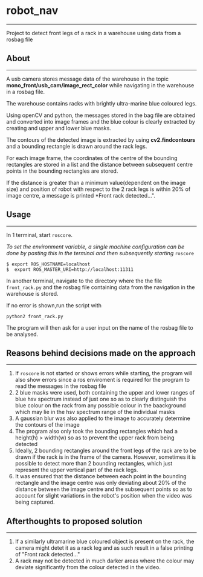 # robot_nav
---
Project to detect front legs of a rack in a warehouse using data from a rosbag file

## About
---
A usb camera stores message data of the warehouse in the topic **mono_front/usb_cam/image_rect_color** while navigating in the warehouse in a rosbag file.

The warehouse contains racks with brightly ultra-marine blue coloured legs. 

Using openCV and python, the messages stored in the bag file are obtained and converted into image frames and the blue colour is clearly extracted by creating and upper and lower blue masks. 

The contours of the detected image is extracted by using **cv2.findcontours** and a bounding rectangle is drawn around the rack legs.

For each image frame, the coordinates of the centre of the bounding rectangles are stored in a list and the distance between subsequent centre points in the bounding rectangles are stored. 

If the distance is greater than a minimum value(dependent on the image size) and position of robot with respect to the 2 rack legs is within 20% of image centre, a message is printed *Front rack detected...".

## Usage
---
In 1 terminal, start `roscore`.

*To set the environment variable, a single machine configuration can be done by pasting this in the terminal and then subsequently starting* `roscore` 
 
`$ export ROS_HOSTNAME=localhost`  
`$  export ROS_MASTER_URI=http://localhost:11311`

In another terminal, navigate to the directory where the the file `front_rack.py` and the rosbag file containing data from the navigation in the warehouse is stored.

If no error is shown,run the script with 
```
python2 front_rack.py
```
The program will then ask for a user input on the name of the rosbag file to be analysed.

## Reasons behind decisions made on the approach
---
1. If `roscore` is not started or shows errors while starting, the program will also show errors since a ros enviroment is required for the program to read the messages in the rosbag file
2. 2 blue masks were used, both containing the upper and lower ranges of blue hsv spectrum instead of just one so as to clearly distinguish the blue colour on the rack from any possible colour in the baackground which may lie in the hsv spectrum range of the individual masks
3. A gaussian blur was also applied to the image to accurately determine the contours of the image
4. The program also only took the bounding rectangles which had a height(h) > width(w) so as to prevent the upper rack from being detected
5. Ideally, 2 bounding rectangles around the front legs of the rack are to be drawn if the rack is in the frame of the camera. However, sometimes it is possible to detect more than 2 bounding rectangles, which just represent the upper vertical part of the rack legs.
6. It was ensured that the distance between each point in the bounding rectangle and the image centre was only deviating about 20% of the distance between the image centre and the subsequent points so as to account for slight variations in the robot's position when the video was being captured.

## Afterthoughts to proposed solution
---
1. If a similarly ultramarine blue coloured object is present on the rack, the camera might detet it as a rack leg and as such result in a false printing of "Front rack detected..."
2. A rack may not be detected in much darker areas where the colour may deviate significantly from the colour detected in the video.





